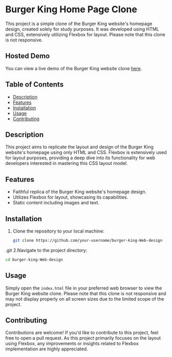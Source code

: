 # **Burger King Home Page Clone**

This project is a simple clone of the Burger King website's homepage design, created solely for study purposes. It was developed using HTML and CSS, extensively utilizing Flexbox for layout. Please note that this clone is not responsive.

## Hosted Demo

You can view a live demo of the Burger King website clone [here](https://robinkphilip.github.io/Burger-king-Web-design/).


## Table of Contents

- [Description](#description)
- [Features](#features)
- [Installation](#installation)
- [Usage](#usage)
- [Contributing](#contributing)

## Description

This project aims to replicate the layout and design of the Burger King website's homepage using only HTML and CSS. Flexbox is extensively used for layout purposes, providing a deep dive into its functionality for web developers interested in mastering this CSS layout model.

## Features

- Faithful replica of the Burger King website's homepage design.
- Utilizes Flexbox for layout, showcasing its capabilities.
- Static content including images and text.

## Installation

1. Clone the repository to your local machine:

   ```bash
   git clone https://github.com/your-username/burger-king-Web-design
.git
2.Navigate to the project directory:
   ```bash
   cd burger-king-Web-design
   ```
## Usage

Simply open the `index.html` file in your preferred web browser to view the Burger King website clone. Please note that this clone is not responsive and may not display properly on all screen sizes due to the limited scope of the project.

## Contributing

Contributions are welcome! If you'd like to contribute to this project, feel free to open a pull request. As this project primarily focuses on the layout using Flexbox, any improvements or insights related to Flexbox implementation are highly appreciated.
